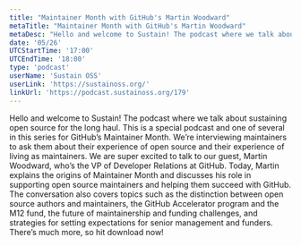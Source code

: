 ```yaml
---
title: "Maintainer Month with GitHub's Martin Woodward"
metaTitle: "Maintainer Month with GitHub's Martin Woodward"
metaDesc: "Hello and welcome to Sustain! The podcast where we talk about sustaining open source for the long haul. This is a special podcast and one of several in this series for GitHub’s Maintainer Month. We’re interviewing maintainers to ask them about their experience of open source and their experience of living as maintainers. We are super excited to talk to our guest, Martin Woodward, who’s the VP of Developer Relations at GitHub. Today, Martin explains the origins of Maintainer Month and discusses his role in supporting open source maintainers and helping them succeed with GitHub. The conversation also covers topics such as the distinction between open source authors and maintainers, the GitHub Accelerator program and the M12 fund, the future of maintainership and funding challenges, and strategies for setting expectations for senior management and funders. There’s much more, so hit download now!"
date: '05/26'
UTCStartTime: '17:00'
UTCEndTime: '18:00'
type: 'podcast'
userName: 'Sustain OSS'
userLink: 'https://sustainoss.org/'
linkUrl: 'https://podcast.sustainoss.org/179'
---
```


Hello and welcome to Sustain! The podcast where we talk about sustaining open source for the long haul. This is a special podcast and one of several in this series for GitHub’s Maintainer Month. We’re interviewing maintainers to ask them about their experience of open source and their experience of living as maintainers. We are super excited to talk to our guest, Martin Woodward, who’s the VP of Developer Relations at GitHub. Today, Martin explains the origins of Maintainer Month and discusses his role in supporting open source maintainers and helping them succeed with GitHub. The conversation also covers topics such as the distinction between open source authors and maintainers, the GitHub Accelerator program and the M12 fund, the future of maintainership and funding challenges, and strategies for setting expectations for senior management and funders. There’s much more, so hit download now! 